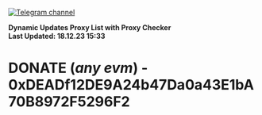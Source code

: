 [![Telegram channel](https://img.shields.io/endpoint?url=https://runkit.io/damiankrawczyk/telegram-badge/branches/master?url=https://t.me/n4z4v0d)](https://t.me/n4z4v0d) 

**Dynamic Updates Proxy List with Proxy Checker**  
**Last Updated: 18.12.23 15:33**

# DONATE (_any evm_) - 0xDEADf12DE9A24b47Da0a43E1bA70B8972F5296F2
